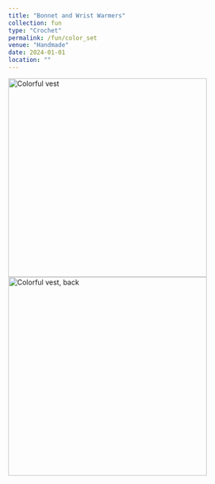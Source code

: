 ```yaml
---
title: "Bonnet and Wrist Warmers"
collection: fun
type: "Crochet"
permalink: /fun/color_set
venue: "Handmade"
date: 2024-01-01
location: ""
---
```

<p>
</p>

<img src="images/color_vest.png" alt="Colorful vest" width="400" >
<img src="images/color_vest2.png" alt="Colorful vest, back" width="400" >
